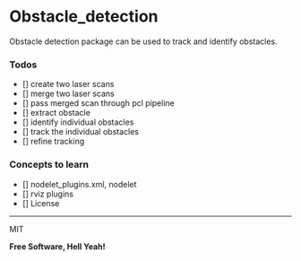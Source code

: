# Obstacle_detection
Obstacle detection package can be used to track and identify obstacles.

### Todos

 - [] create two laser scans
 - [] merge two laser scans
 - [] pass merged scan through pcl pipeline
 - [] extract obstacle
 - [] identify individual obstacles
 - [] track the individual obstacles
 - [] refine tracking

### Concepts to learn

 - [] nodelet_plugins.xml, nodelet
 - [] rviz plugins
 - [] 
License
----

MIT

**Free Software, Hell Yeah!**